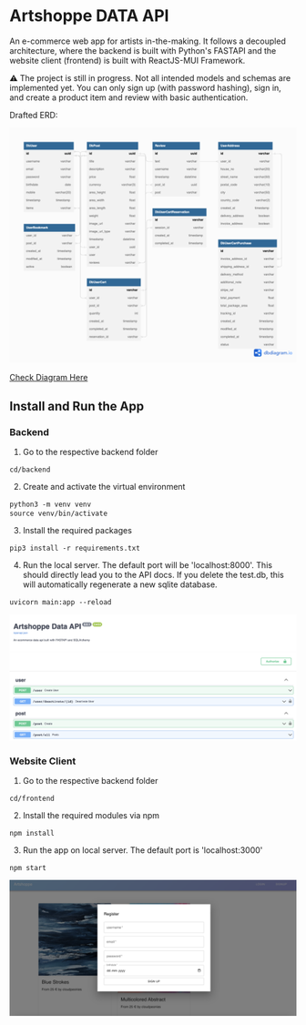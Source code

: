 # Artshoppe DATA API
An e-commerce web app for artists in-the-making. It follows a decoupled architecture, where the backend is built with Python's FASTAPI and the website client (frontend) is built with ReactJS-MUI Framework.

⚠️ The project is still in progress. Not all intended models and schemas are implemented yet. You can only sign up (with password hashing), sign in, and create a product item and review with basic authentication.

Drafted ERD:

![Image](https://raw.githubusercontent.com/kayesokua/artshoppe/master/artshoppe.png)

[Check Diagram Here](https://dbdiagram.io/d/635a80c56848d85eee851fab)


## Install and Run the App

### Backend
1. Go to the respective backend folder
```
cd/backend
```

2. Create and activate the virtual environment
```
python3 -m venv venv
source venv/bin/activate
```
3. Install the required packages
```
pip3 install -r requirements.txt
```

4. Run the local server. The default port will be 'localhost:8000'. This should directly lead you to the API docs. If you delete the test.db, this will automatically regenerate a new sqlite database.

```
uvicorn main:app --reload
```

![Image](https://raw.githubusercontent.com/kayesokua/artshoppe/master/screen1.png)


### Website Client
1. Go to the respective backend folder
```
cd/frontend
```

2. Install the required modules via npm
```
npm install
```
3. Run the app on local server. The default port is 'localhost:3000'
```
npm start
```

![Image](https://raw.githubusercontent.com/kayesokua/artshoppe/master/screen2.png)
